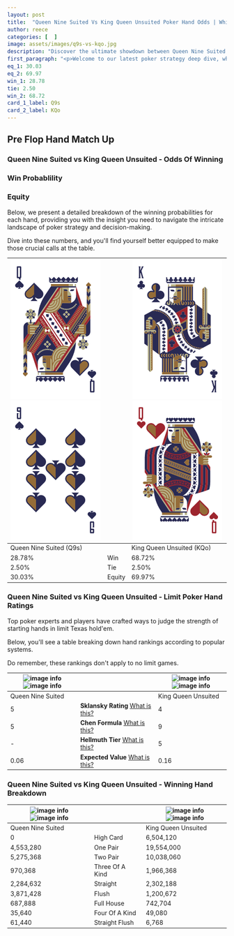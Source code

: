 ```yaml
---
layout: post
title:  "Queen Nine Suited Vs King Queen Unsuited Poker Hand Odds | Which Is The Better Hand In Poker? A Complete Guide"
author: reece
categories: [  ]
image: assets/images/q9s-vs-kqo.jpg
description: "Discover the ultimate showdown between Queen Nine Suited and King Queen Unsuited in poker! Uncover the odds, strategies, and scenarios where one hand triumphs over the other. Get ready to up your poker game with this thrilling analysis."
first_paragraph: "<p>Welcome to our latest poker strategy deep dive, where we're pitting two distinct hands against each other in a high-stakes showdown: Queen Nine Suited vs King Queen Unsuited.</p><p>In the dynamic world of poker, every decision counts, and knowing which hand holds the upper hand is key to your success at the table.</p><p>In this article, we'll dissect these two hands, explore the scenarios where one dominates the other, and equip you with the knowledge to make strategic choices that can tip the odds in your favor.</p><p>Get ready to unravel the intriguing dynamics of these poker hands and elevate your game to new heights.</p>"
eq_1: 30.03
eq_2: 69.97
win_1: 28.78
tie: 2.50
win_2: 68.72
card_1_label: Q9s
card_2_label: KQo
---
```




[comment]: # (sp0)

## Pre Flop Hand Match Up

<div class="table hand-ratings" markdown="1"> 



### Queen Nine Suited vs King Queen Unsuited - Odds Of Winning


  
<div class="row graphs"> 
<div class="col-lg-6">
    <h3>Win Probablility</h3>
    <canvas id="WinChart"></canvas>
</div>
<div class="col-lg-6">
    <h3>Equity</h3>
    <canvas id="EquityChart"></canvas>
</div>
</div>

  Below, we present a detailed breakdown of the winning probabilities for each hand, providing you with the insight you need to navigate the intricate landscape of poker strategy and decision-making. 

Dive into these numbers, and you'll find yourself better equipped to make those crucial calls at the table.


    
| ![image info](assets/images/hand1/q.png) ![image info](assets/images/hand1/9.png) |  | ![image info](assets/images/hand2/k.png) ![image info](assets/images/hand2/qo.png) |
| -------- | -------- | -------- |
| Queen Nine Suited (Q9s) |  | King Queen Unsuited (KQo) |
| 28.78% | Win | 68.72% |
| 2.50% | Tie | 2.50% |
| 30.03% | Equity | 69.97% |




[comment]: # (sp1)



### Queen Nine Suited vs King Queen Unsuited - Limit Poker Hand Ratings

Top poker experts and players have crafted ways to judge the strength of starting hands in limit Texas hold'em. 

Below, you'll see a table breaking down hand rankings according to popular systems. 

Do remember, these rankings don't apply to no limit games.


    
| ![image info](https://www.riverpairs.com/assets/images/hand1/q.png) ![image info](https://www.riverpairs.com/assets/images/hand1/9.png) |  | ![image info](https://www.riverpairs.com/assets/images/hand2/k.png) ![image info](https://www.riverpairs.com/assets/images/hand2/qo.png) |
| -------- | -------- | -------- |
| Queen Nine Suited |  | King Queen Unsuited |
| 5 | **Sklansky Rating** [What is this?](/sklansky-rating-explained) | 4 |
| 5 | **Chen Formula** [What is this?](/chen-formula-explained) | 9 |
| - | **Hellmuth Tier** [What is this?](/Hellmuth-tier-explained) | 5 |
| 0.06 | **Expected Value** [What is this?](/expected-value-explained) | 0.16 |




[comment]: # (sp2)



### Queen Nine Suited vs King Queen Unsuited - Winning Hand Breakdown


    
| ![image info](https://www.riverpairs.com/assets/images/hand1/q.png) ![image info](https://www.riverpairs.com/assets/images/hand1/9.png) |  | ![image info](https://www.riverpairs.com/assets/images/hand2/k.png) ![image info](https://www.riverpairs.com/assets/images/hand2/qo.png) |
| -------- | -------- | -------- |
| Queen Nine Suited |  | King Queen Unsuited |
| 0 | High Card | 6,504,120 |
| 4,553,280 | One Pair | 19,554,000 |
| 5,275,368 | Two Pair | 10,038,060 |
| 970,368 | Three Of A Kind | 1,966,368 |
| 2,284,632 | Straight | 2,302,188 |
| 3,871,428 | Flush | 1,200,672 |
| 687,888 | Full House | 742,704 |
| 35,640 | Four Of A Kind | 49,080 |
| 61,440 | Straight Flush | 6,768 |




[comment]: # (sp3)



</div>

[comment]: # (sp4)



[comment]: # (sp5)

